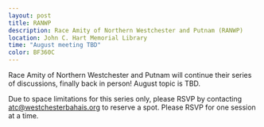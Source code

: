 ```yaml
---
layout: post
title: RANWP 
description: Race Amity of Northern Westchester and Putnam (RANWP)
location: John C. Hart Memorial Library
time: "August meeting TBD" 
color: BF360C
---
```

Race Amity of Northern Westchester and Putnam will continue their series of discussions,
finally back in person! August topic is TBD.

Due to space limitations for this series only, please RSVP by contacting
<atc@westchesterbahais.org> to reserve a spot. Please RSVP for one session at a time.
